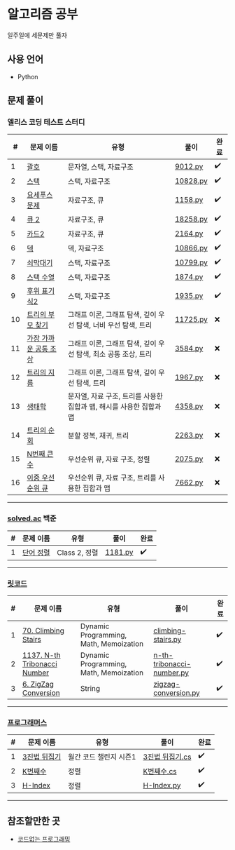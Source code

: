# 알고리즘 공부

일주일에 세문제만 풀자

## 사용 언어

- Python

## 문제 풀이

### 엘리스 코딩 테스트 스터디

|#|문제 이름|유형|풀이|완료|
|-----|------------------------------|-------------------------|----------|------|
|1|[괄호](https://www.acmicpc.net/problem/9012)|문자열, 스택, 자료구조|[9012.py](./baekjoon/03_9012)|✔️|
|2|[스택](https://www.acmicpc.net/problem/10828)|스택, 자료구조|[10828.py](./baekjoon/02_10828)|✔️|
|3|[요세푸스 문제](https://www.acmicpc.net/problem/1158)|자료구조, 큐|[1158.py](./baekjoon/01_1158)|✔️|
|4|[큐 2](https://www.acmicpc.net/problem/18258)|자료구조, 큐|[18258.py](./baekjoon/04_18258)|✔️|
|5|[카드2](https://www.acmicpc.net/problem/2164)|자료구조, 큐|[2164.py](./baekjoon/05_2164)|✔️|
|6|[덱](https://www.acmicpc.net/problem/10866)|덱, 자료구조|[10866.py](./baekjoon/06_10866)|✔️|
|7|[쇠막대기](https://www.acmicpc.net/problem/10799)|스택, 자료구조|[10799.py](./baekjoon/09_10799)|✔️|
|8|[스택 수열](https://www.acmicpc.net/problem/1874)|스택, 자료구조|[1874.py](./baekjoon/07_1874)|✔️|
|9|[후위 표기식2](https://www.acmicpc.net/problem/1935)|스택, 자료구조|[1935.py](./baekjoon/08_1935)|✔️|
|10|[트리의 부모 찾기](https://www.acmicpc.net/problem/11725)|그래프 이론, 그래프 탐색, 깊이 우선 탐색, 너비 우선 탐색, 트리|[11725.py](./baekjoon/14_11725)|❌|
|11|[가장 가까운 공통 조상](https://www.acmicpc.net/problem/3584)|그래프 이론, 그래프 탐색, 깊이 우선 탐색, 최소 공통 조상, 트리|[3584.py](./baekjoon/16_3584)|❌|
|12|[트리의 지름](https://www.acmicpc.net/problem/1967)|그래프 이론, 그래프 탐색, 깊이 우선 탐색, 트리|[1967.py](./baekjoon/15_1967)|❌|
|13|[생태학](https://www.acmicpc.net/problem/4358)|문자열, 자료 구조, 트리를 사용한 집합과 맵, 해시를 사용한 집합과 맵|[4358.py](./baekjoon/13_4358)|❌|
|14|[트리의 순회](https://www.acmicpc.net/problem/2263)|분할 정복, 재귀, 트리|[2263.py](./baekjoon/17_2263)|❌|
|15|[N번째 큰 수](https://www.acmicpc.net/problem/2075)|우선순위 큐, 자료 구조, 정렬|[2075.py](./baekjoon/12_2075)|❌|
|16|[이중 우선순위 큐](https://www.acmicpc.net/problem/7662)|우선순위 큐, 자료 구조, 트리를 사용한 집합과 맵|[7662.py](./baekjoon/11_7662)|❌|

---

### [solved.ac](https://solved.ac/class) 백준

|#|문제 이름|유형|풀이|완료|
|-----|------------------------------|-------------------------|----------|------|
|1|[단어 정렬](https://www.acmicpc.net/problem/1181)|Class 2, 정렬|[1181.py](./solved/class2/%EB%8B%A8%EC%96%B4%20%EC%A0%95%EB%A0%AC)|✔️|

---

### [릿코드](https://leetcode.com/)

|#|문제 이름|유형|풀이|완료|
|-----|------------------------------|-------------------------|----------|------|
|1|[70. Climbing Stairs](https://leetcode.com/problems/climbing-stairs/)|Dynamic Programming, Math, Memoization|[climbing-stairs.py](./leetcode/70.%20Climbing%20Stairs)|✔️|
|2|[1137. N-th Tribonacci Number](https://leetcode.com/problems/n-th-tribonacci-number/)|Dynamic Programming, Math, Memoization|[n-th-tribonacci-number.py](./leetcode/1137.%20N-th%20Tribonacci%20Number)|✔️|
|3|[6. ZigZag Conversion](https://leetcode.com/problems/zigzag-conversion/)|String|[zigzag-conversion.py](./leetcode/6.%20ZigZag%20Conversion)|✔️|

---

### [프로그래머스](https://programmers.co.kr/)

|#|문제 이름|유형|풀이|완료|
|-----|------------------------------|-------------------------|----------|------|
|1|[3진법 뒤집기](https://programmers.co.kr/learn/courses/30/lessons/68935)|월간 코드 챌린지 시즌1|[3진법 뒤집기.cs](./programmers/%EC%9B%94%EA%B0%84%20%EC%BD%94%EB%93%9C%20%EC%B1%8C%EB%A6%B0%EC%A7%80%20%EC%8B%9C%EC%A6%8C1/3%EC%A7%84%EB%B2%95%20%EB%92%A4%EC%A7%91%EA%B8%B0)|✔️|
|2|[K번째수](https://programmers.co.kr/learn/courses/30/lessons/42748?language=csharp)|정렬|[K번째수.cs](./programmers/%EC%A0%95%EB%A0%AC/K%EB%B2%88%EC%A7%B8%EC%88%98)|✔️|
|3|[H-Index](https://programmers.co.kr/learn/courses/30/lessons/42747?language=python3#)|정렬|[H-Index.py](./programmers/%EC%A0%95%EB%A0%AC/H-Index)|✔️|

---

## 참조할만한 곳

- [코드없는 프로그래밍](https://www.youtube.com/channel/UCHcG02L6TSS-StkSbqVy6Fg)
